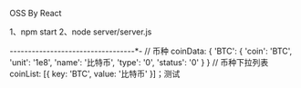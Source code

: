 OSS By React

1、npm start
2、node server/server.js

*-*-*-*-*-*-*-*-*-*-*-*-*-*-*-*-*-*-*-*-*-*-*-*-*-*-*-*-*-*-*-*-*-*-*-
// 币种
coinData: {
    'BTC': {
        'coin': 'BTC',
        'unit': '1e8',
        'name': '比特币',
        'type': '0',
        'status': '0'
    }
}
// 币种下拉列表
coinList: [{
    key: 'BTC',
    value: '比特币'
}]；测试